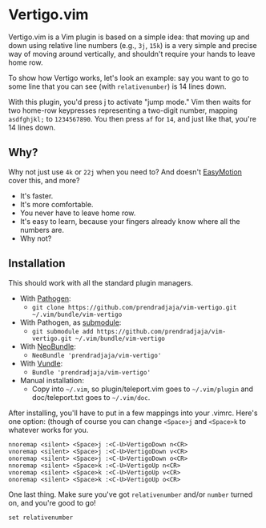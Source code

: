 Vertigo.vim
===========

Vertigo.vim is a Vim plugin is based on a simple idea: that moving up and
down using relative line numbers (e.g., `3j`, `15k`) is a very simple and
precise way of moving around vertically, and shouldn't require your hands to
leave home row.

To show how Vertigo works, let's look an example: say you want to go to some
line that you can see (with `relativenumber`) is 14 lines down.

With this plugin, you'd press <Space>j to activate "jump mode." Vim then waits
for two home-row keypresses representing a two-digit number, mapping
`asdfghjkl;` to `1234567890`. You then press `af` for `14`, and just like
that, you're 14 lines down.

Why?
----

Why not just use `4k` or `22j` when you need to? And doesn't [EasyMotion](https://github.com/Lokaltog/vim-easymotion) cover
this, and more?

* It's faster.
* It's more comfortable.
* You never have to leave home row.
* It's easy to learn, because your fingers already know where all the numbers
  are.
* Why not?

Installation
------------

This should work with all the standard plugin managers.

* With [Pathogen](https://github.com/tpope/vim-pathogen):
    * `git clone https://github.com/prendradjaja/vim-vertigo.git ~/.vim/bundle/vim-vertigo`
* With Pathogen, as [submodule](http://vimcasts.org/episodes/synchronizing-plugins-with-git-submodules-and-pathogen/):
    * `git submodule add https://github.com/prendradjaja/vim-vertigo.git ~/.vim/bundle/vim-vertigo`
* With [NeoBundle](https://github.com/Shougo/neobundle.vim):
    *  `NeoBundle 'prendradjaja/vim-vertigo'`
* With [Vundle](https://github.com/gmarik/vundle):
    *  `Bundle 'prendradjaja/vim-vertigo'`
* Manual installation:
    * Copy into `~/.vim`, so plugin/teleport.vim goes to `~/.vim/plugin` and doc/teleport.txt goes to `~/.vim/doc`.

After installing, you'll have to put in a few mappings into your .vimrc. Here's one option: (though of course you can change `<Space>j` and `<Space>k` to whatever works for you.

    nnoremap <silent> <Space>j :<C-U>VertigoDown n<CR>
    vnoremap <silent> <Space>j :<C-U>VertigoDown v<CR>
    onoremap <silent> <Space>j :<C-U>VertigoDown o<CR>
    nnoremap <silent> <Space>k :<C-U>VertigoUp n<CR>
    vnoremap <silent> <Space>k :<C-U>VertigoUp v<CR>
    onoremap <silent> <Space>k :<C-U>VertigoUp o<CR>

One last thing. Make sure you've got `relativenumber` and/or `number` turned on, and you're good to go!

    set relativenumber
